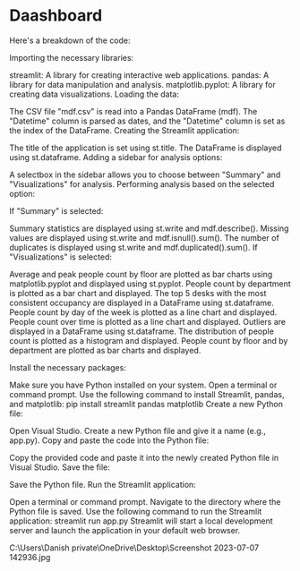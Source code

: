 # Daashboard

Here's a breakdown of the code:

Importing the necessary libraries:

streamlit: A library for creating interactive web applications.
pandas: A library for data manipulation and analysis.
matplotlib.pyplot: A library for creating data visualizations.
Loading the data:

The CSV file "mdf.csv" is read into a Pandas DataFrame (mdf).
The "Datetime" column is parsed as dates, and the "Datetime" column is set as the index of the DataFrame.
Creating the Streamlit application:

The title of the application is set using st.title.
The DataFrame is displayed using st.dataframe.
Adding a sidebar for analysis options:

A selectbox in the sidebar allows you to choose between "Summary" and "Visualizations" for analysis.
Performing analysis based on the selected option:

If "Summary" is selected:

Summary statistics are displayed using st.write and mdf.describe().
Missing values are displayed using st.write and mdf.isnull().sum().
The number of duplicates is displayed using st.write and mdf.duplicated().sum().
If "Visualizations" is selected:

Average and peak people count by floor are plotted as bar charts using matplotlib.pyplot and displayed using st.pyplot.
People count by department is plotted as a bar chart and displayed.
The top 5 desks with the most consistent occupancy are displayed in a DataFrame using st.dataframe.
People count by day of the week is plotted as a line chart and displayed.
People count over time is plotted as a line chart and displayed.
Outliers are displayed in a DataFrame using st.dataframe.
The distribution of people count is plotted as a histogram and displayed.
People count by floor and by department are plotted as bar charts and displayed.


Install the necessary packages:

Make sure you have Python installed on your system.
Open a terminal or command prompt.
Use the following command to install Streamlit, pandas, and matplotlib: pip install streamlit pandas matplotlib
Create a new Python file:

Open Visual Studio.
Create a new Python file and give it a name (e.g., app.py).
Copy and paste the code into the Python file:

Copy the provided code and paste it into the newly created Python file in Visual Studio.
Save the file:

Save the Python file.
Run the Streamlit application:

Open a terminal or command prompt.
Navigate to the directory where the Python file is saved.
Use the following command to run the Streamlit application: streamlit run app.py
Streamlit will start a local development server and launch the application in your default web browser.

C:\Users\Danish private\OneDrive\Desktop\Screenshot 2023-07-07 142936.jpg


